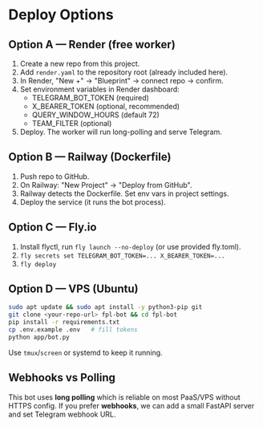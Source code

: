# Deploy Options

## Option A — Render (free worker)
1) Create a new repo from this project.
2) Add `render.yaml` to the repository root (already included here).
3) In Render, "New +" → "Blueprint" → connect repo → confirm.
4) Set environment variables in Render dashboard:
   - TELEGRAM_BOT_TOKEN (required)
   - X_BEARER_TOKEN (optional, recommended)
   - QUERY_WINDOW_HOURS (default 72)
   - TEAM_FILTER (optional)
5) Deploy. The worker will run long-polling and serve Telegram.

## Option B — Railway (Dockerfile)
1) Push repo to GitHub.
2) On Railway: "New Project" → "Deploy from GitHub".
3) Railway detects the Dockerfile. Set env vars in project settings.
4) Deploy the service (it runs the bot process).

## Option C — Fly.io
1) Install flyctl, run `fly launch --no-deploy` (or use provided fly.toml).
2) `fly secrets set TELEGRAM_BOT_TOKEN=... X_BEARER_TOKEN=...`
3) `fly deploy`

## Option D — VPS (Ubuntu)
```bash
sudo apt update && sudo apt install -y python3-pip git
git clone <your-repo-url> fpl-bot && cd fpl-bot
pip install -r requirements.txt
cp .env.example .env   # fill tokens
python app/bot.py
```
Use `tmux`/`screen` or systemd to keep it running.

## Webhooks vs Polling
This bot uses **long polling** which is reliable on most PaaS/VPS without HTTPS config.
If you prefer **webhooks**, we can add a small FastAPI server and set Telegram webhook URL.
